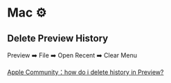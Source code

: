 # Mac ⚙️

## Delete Preview History

Preview ➡️ File ➡️ Open Recent ➡️ Clear Menu

[Apple Community：how do i delete history in Preview?](https://discussions.apple.com/thread/3214192?sortBy=best)